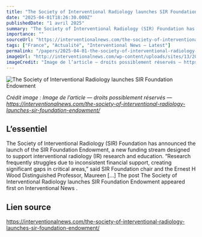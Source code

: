 ```yaml
---
title: "The Society of Interventional Radiology launches SIR Foundation Endowment"
date: "2025-04-01T18:26:30.000Z"
publishedDate: "1 avril 2025"
summary: "The Society of Interventional Radiology (SIR) Foundation has announced the launch of the SIR Foundation Endowment, a new funding stream designed to support interventional radiology (IR) research and education. “Research frequently struggles due to inconsistent financial support, creating significant gaps in critical areas,” said SIR Foundation chair and the Ernest H Wood Distinguished Professor, Maureen [&#8230;] The post The Society of Interventional Radiology launches SIR Foundation Endowment appeared first on Interventional News ."
importance: ""
sourceUrl: "https://interventionalnews.com/the-society-of-interventional-radiology-launches-sir-foundation-endowment/"
tags: ["France", "Actualité", "Interventional News — Latest"]
permalink: "/papers/2025-04-01-the-society-of-interventional-radiology-launches-sir-foundation-endowment"
imageUrl: "http://interventionalnews.com/wp-content/uploads/sites/13/2020/03/SIR-2019-logo-766x512-1.jpg"
imageCredit: "Image de l’article — droits possiblement réservés — https://interventionalnews.com/the-society-of-interventional-radiology-launches-sir-foundation-endowment/"
---
```


![The Society of Interventional Radiology launches SIR Foundation Endowment](http://interventionalnews.com/wp-content/uploads/sites/13/2020/03/SIR-2019-logo-766x512-1.jpg)

*Crédit image : Image de l’article — droits possiblement réservés — https://interventionalnews.com/the-society-of-interventional-radiology-launches-sir-foundation-endowment/*

## L’essentiel

The Society of Interventional Radiology (SIR) Foundation has announced the launch of the SIR Foundation Endowment, a new funding stream designed to support interventional radiology (IR) research and education. “Research frequently struggles due to inconsistent financial support, creating significant gaps in critical areas,” said SIR Foundation chair and the Ernest H Wood Distinguished Professor, Maureen [&#8230;] The post The Society of Interventional Radiology launches SIR Foundation Endowment appeared first on Interventional News .

## Lien source

https://interventionalnews.com/the-society-of-interventional-radiology-launches-sir-foundation-endowment/
